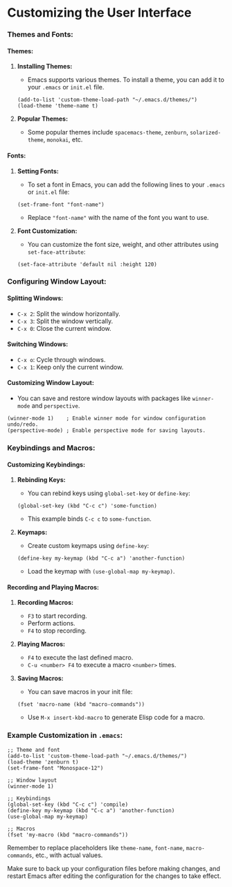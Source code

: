 # Customizing the User Interface

### Themes and Fonts:

#### Themes:
1. **Installing Themes:**
   - Emacs supports various themes. To install a theme, you can add it to your `.emacs` or `init.el` file.

   ```elisp
   (add-to-list 'custom-theme-load-path "~/.emacs.d/themes/")
   (load-theme 'theme-name t)
   ```

2. **Popular Themes:**
   - Some popular themes include `spacemacs-theme`, `zenburn`, `solarized-theme`, `monokai`, etc.

#### Fonts:
1. **Setting Fonts:**
   - To set a font in Emacs, you can add the following lines to your `.emacs` or `init.el` file:

   ```elisp
   (set-frame-font "font-name")
   ```

   - Replace `"font-name"` with the name of the font you want to use.

2. **Font Customization:**
   - You can customize the font size, weight, and other attributes using `set-face-attribute`:

   ```elisp
   (set-face-attribute 'default nil :height 120)
   ```

### Configuring Window Layout:

#### Splitting Windows:
- `C-x 2`: Split the window horizontally.
- `C-x 3`: Split the window vertically.
- `C-x 0`: Close the current window.

#### Switching Windows:
- `C-x o`: Cycle through windows.
- `C-x 1`: Keep only the current window.

#### Customizing Window Layout:
- You can save and restore window layouts with packages like `winner-mode` and `perspective`.

```elisp
(winner-mode 1)    ; Enable winner mode for window configuration undo/redo.
(perspective-mode) ; Enable perspective mode for saving layouts.
```

### Keybindings and Macros:

#### Customizing Keybindings:

1. **Rebinding Keys:**
   - You can rebind keys using `global-set-key` or `define-key`:

   ```elisp
   (global-set-key (kbd "C-c c") 'some-function)
   ```

   - This example binds `C-c c` to `some-function`.

2. **Keymaps:**
   - Create custom keymaps using `define-key`:

   ```elisp
   (define-key my-keymap (kbd "C-c a") 'another-function)
   ```

   - Load the keymap with `(use-global-map my-keymap)`.

#### Recording and Playing Macros:

1. **Recording Macros:**
   - `F3` to start recording.
   - Perform actions.
   - `F4` to stop recording.

2. **Playing Macros:**
   - `F4` to execute the last defined macro.
   - `C-u <number> F4` to execute a macro `<number>` times.

3. **Saving Macros:**
   - You can save macros in your init file:

   ```elisp
   (fset 'macro-name (kbd "macro-commands"))
   ```

   - Use `M-x insert-kbd-macro` to generate Elisp code for a macro.

### Example Customization in `.emacs`:

```elisp
;; Theme and font
(add-to-list 'custom-theme-load-path "~/.emacs.d/themes/")
(load-theme 'zenburn t)
(set-frame-font "Monospace-12")

;; Window layout
(winner-mode 1)

;; Keybindings
(global-set-key (kbd "C-c c") 'compile)
(define-key my-keymap (kbd "C-c a") 'another-function)
(use-global-map my-keymap)

;; Macros
(fset 'my-macro (kbd "macro-commands"))
```

Remember to replace placeholders like `theme-name`, `font-name`, `macro-commands`, etc., with actual values.

Make sure to back up your configuration files before making changes, and restart Emacs after editing the configuration for the changes to take effect.